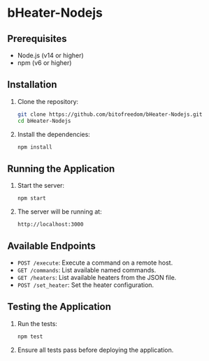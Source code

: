 # bHeater-Nodejs

## Prerequisites

- Node.js (v14 or higher)
- npm (v6 or higher)

## Installation

1. Clone the repository:
    ```sh
    git clone https://github.com/bitofreedom/bHeater-Nodejs.git
    cd bHeater-Nodejs
    ```

2. Install the dependencies:
    ```sh
    npm install
    ```

## Running the Application

1. Start the server:
    ```sh
    npm start
    ```

2. The server will be running at:
    ```
    http://localhost:3000
    ```

## Available Endpoints

- `POST /execute`: Execute a command on a remote host.
- `GET /commands`: List available named commands.
- `GET /heaters`: List available heaters from the JSON file.
- `POST /set_heater`: Set the heater configuration.

## Testing the Application

1. Run the tests:
    ```sh
    npm test
    ```

2. Ensure all tests pass before deploying the application.
